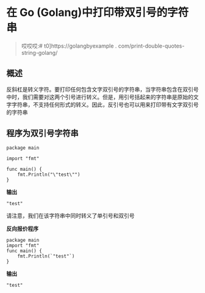 # 在 Go (Golang)中打印带双引号的字符串

> 哎哎哎:# t0]https://golangbyexample . com/print-double-quotes-string-golang/

## **概述**

反斜杠是转义字符。要打印任何包含文字双引号的字符串，当字符串包含在双引号中时，我们需要对这两个引号进行转义。但是，用引号括起来的字符串是原始的文字字符串，不支持任何形式的转义。因此，反引号也可以用来打印带有文字双引号的字符串

## **程序为双引号字符串**

```
package main

import "fmt"

func main() {
	fmt.Println("\"test\"")
}
```

**输出**

```
"test"
```

请注意，我们在该字符串中同时转义了单引号和双引号

**反向报价程序**

```
package main
import "fmt"
func main() {
    fmt.Println(`"test"`)
}
```

**输出**

```
"test"
```